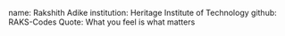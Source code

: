 name: Rakshith Adike 
institution: Heritage Institute of Technology
github: RAKS-Codes
Quote: What you feel is what matters
